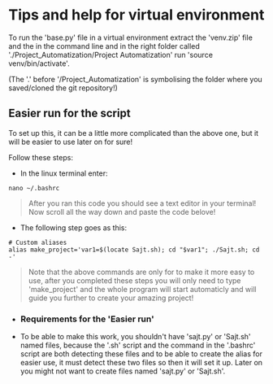 # Tips and help for virtual environment

To run the 'base.py' file in a virtual environment extract the 'venv.zip' file and the in the command line and in the right folder called './Project_Automatization/Project Automatization' run 'source venv/bin/activate'. 

(The '.' before '/Project_Automatization' is symbolising the folder where you saved/cloned the git repository!)

## Easier run for the script

To set up this, it can be a little more complicated than the above one, but it will be easier to use later on for sure! 

Follow these steps:
- In the linux terminal enter:

```
nano ~/.bashrc
```
>   After you ran this code you should see a text editor in your terminal! Now scroll all the way down and paste the code belove!
- The following step goes as this:

```     
# Custom aliases
alias make_project='var1=$(locate Sajt.sh); cd "$var1"; ./Sajt.sh; cd -'
```
>   Note that the above commands are only for to make it more easy to use, after you completed these steps you will only need to type 'make_project' and the whole program will start automaticly and will guide you further to create your amazing project!

- ### Requirements for the 'Easier run'

- To be able to make this work, you shouldn't have 'sajt.py' or 'Sajt.sh' named files, because the '.sh' script and the command in the '.bashrc' script are both detecting these files and to be able to create the alias for easier use, it must detect these two files so then it will set it up. Later on you might not want to create files named 'sajt.py' or 'Sajt.sh'.
